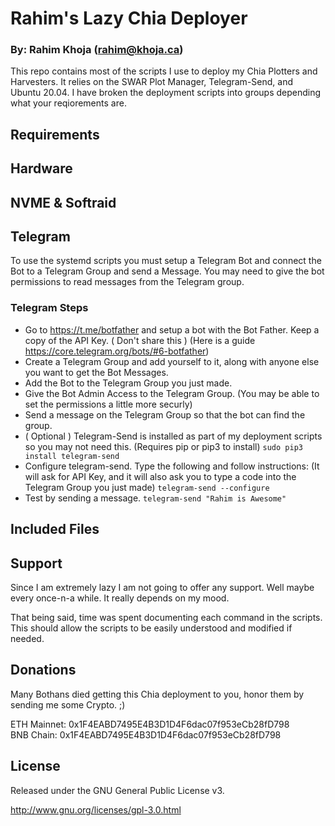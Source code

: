 # Rahim's Lazy Chia Deployer
### By: Rahim Khoja (rahim@khoja.ca)

This repo contains most of the scripts I use to deploy my Chia Plotters and Harvesters. It relies on the SWAR Plot Manager, Telegram-Send, and Ubuntu 20.04. I have broken the deployment scripts into groups depending what your reqiorements are.

## Requirements

## Hardware

## NVME & Softraid

## Telegram

To use the systemd scripts you must setup a Telegram Bot and connect the Bot to a Telegram Group and send a Message. You may need to give the bot permissions to read messages from the Telegram group.

### Telegram Steps

 - Go to https://t.me/botfather and setup a bot with the Bot Father. Keep a copy of the API Key. ( Don't share this ) (Here is a guide https://core.telegram.org/bots/#6-botfather)
 - Create a Telegram Group and add yourself to it, along with anyone else you want to get the Bot Messages.
 - Add the Bot to the Telegram Group you just made.
 - Give the Bot Admin Access to the Telegram Group. (You may be able to set the permissions a little more securly)
 - Send a message on the Telegram Group so that the bot can find the group.
 - ( Optional ) Telegram-Send is installed as part of my deployment scripts so you may not need this. (Requires pip or pip3 to install)
   `sudo pip3 install telegram-send`
 - Configure telegram-send. Type the following and follow instructions: (It will ask for API Key, and it will also ask you to type a code into the Telegram Group you just made)
   `telegram-send --configure`
 - Test by sending a message.
   `telegram-send "Rahim is Awesome"`



## Included Files





## Support

Since I am extremely lazy I am not going to offer any support. Well maybe every once-n-a while. It really depends on my mood. 

That being said, time was spent documenting each command in the scripts. This should allow the scripts to be easily understood and modified if needed. 


## Donations
Many Bothans died getting this Chia deployment to you, honor them by sending me some Crypto. ;)

ETH Mainnet: 0x1F4EABD7495E4B3D1D4F6dac07f953eCb28fD798   
BNB Chain: 0x1F4EABD7495E4B3D1D4F6dac07f953eCb28fD798   



## License
Released under the GNU General Public License v3. 

http://www.gnu.org/licenses/gpl-3.0.html
